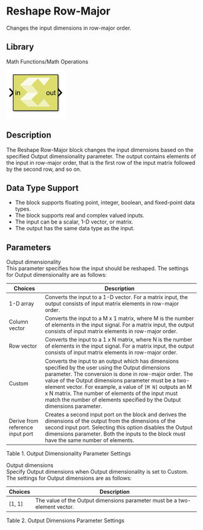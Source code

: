 # Reshape Row-Major

Changes the input dimensions in row-major order.

## Library

Math Functions/Math Operations

![](./Images/iaq1541789774292.png)

## Description

The Reshape Row-Major block changes the input dimensions based on the
specified Output dimensionality parameter. The output contains elements
of the input in row-major order, that is the first row of the input
matrix followed by the second row, and so on.

## Data Type Support

- The block supports floating point, integer, boolean, and fixed-point
  data types.
- The block supports real and complex valued inputs.
- The input can be a scalar, 1-D vector, or matrix.
- The output has the same data type as the input.

## Parameters

Output dimensionality  
This parameter specifies how the input should be reshaped. The settings
for Output dimensionality are as follows:

| Choices                          | Description                                                                                                                                                                                                                                                                                                                                                                                                          |
|----------------------------------|----------------------------------------------------------------------------------------------------------------------------------------------------------------------------------------------------------------------------------------------------------------------------------------------------------------------------------------------------------------------------------------------------------------------|
| 1-D array                        | Converts the input to a 1-D vector. For a matrix input, the output consists of input matrix elements in row-major order.                                                                                                                                                                                                                                                                                             |
| Column vector                    | Converts the input to a M x 1 matrix, where M is the number of elements in the input signal. For a matrix input, the output consists of input matrix elements in row-major order.                                                                                                                                                                                                                                    |
| Row vector                       | Converts the input to a 1 x N matrix, where N is the number of elements in the input signal. For a matrix input, the output consists of input matrix elements in row-major order.                                                                                                                                                                                                                                    |
| Custom                           | Converts the input to an output which has dimensions specified by the user using the Output dimensions parameter. The conversion is done in row-major order. The value of the Output dimensions parameter must be a two-element vector. For example, a value of `[M N]` outputs an M x N matrix. The number of elements of the input must match the number of elements specified by the Output dimensions parameter. |
| Derive from reference input port | Creates a second input port on the block and derives the dimensions of the output from the dimensions of the second input port. Selecting this option disables the Output dimensions parameter. Both the inputs to the block must have the same number of elements.                                                                                                                                                  |

Table 1. Output Dimensionality Parameter Settings

Output dimensions  
Specify Output dimensions when Output dimensionality is set to Custom.
The settings for Output dimensions are as follows:

| Choices  | Description                                                                |
|----------|----------------------------------------------------------------------------|
| \[1, 1\] | The value of the Output dimensions parameter must be a two-element vector. |

Table 2. Output Dimensions Parameter Settings
